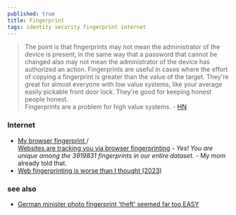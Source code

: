 ```yaml
---
published: true
title: Fingerprint
tags: identity security fingerprint internet
---
```

> The point is that fingerprints may not mean the administrator of the device is present, in the same way that a password that cannot be changed also may not mean the administrator of the device has authorized an action.
> Fingerprints are useful in cases where the effort of copying a fingerprint is greater than the value of the target. They're great for almost everyone with low value systems, like your average easily pickable front door lock. They're good for keeping honest people honest.  
> Fingerprints are a problem for high value systems. - [HN](https://news.ycombinator.com/item?id=31752840)

<link rel="shortcut icon" href="https://www.pngall.com/wp-content/uploads/2016/06/Fingerprint-Free-Download-PNG.png" type="image/x-icon" />

### Internet
- [My browser fingerprint ](https://www.amiunique.org/fingerprint) / [ 	
	Websites are tracking you via browser fingerprinting](https://news.ycombinator.com/item?id=44313206) - _Yes! You are unique among the 3919831 fingerprints in our entire dataset._ - My mom already told that.
- [	Web fingerprinting is worse than I thought (2023)](https://news.ycombinator.com/item?id=44669853)


### see also
- [German minister photo fingerprint 'theft' seemed far too EASY](https://www.theregister.com/2014/12/30/hacking_fingerprints_get_a_hires_pic_and_commercial_software/)
